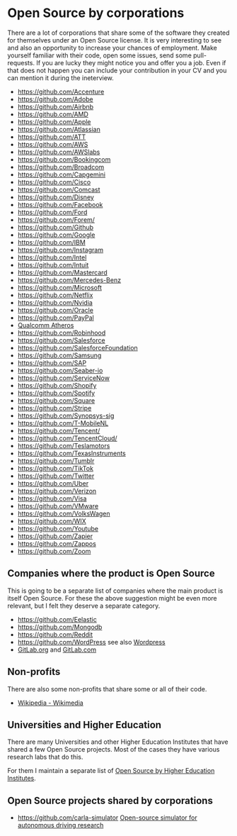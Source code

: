# Open Source by corporations

There are a lot of corporations that share some of the software they created for themselves under an Open Source license.
It is very interesting to see and also an opportunity to increase your chances of employment. Make yourself familiar with their
code, open some issues, send some pull-requests. If you are lucky they might notice you and offer you a job. Even if that does
not happen you can include your contribution in your CV and you can mention it during the ineterview.

* https://github.com/Accenture
* https://github.com/Adobe
* https://github.com/Airbnb
* https://github.com/AMD
* https://github.com/Apple
* https://github.com/Atlassian
* https://github.com/ATT
* https://github.com/AWS
* https://github.com/AWSlabs
* https://github.com/Bookingcom
* https://github.com/Broadcom
* https://github.com/Capgemini
* https://github.com/Cisco
* https://github.com/Comcast
* https://github.com/Disney
* https://github.com/Facebook
* https://github.com/Ford
* https://github.com/Forem/
* https://github.com/Github
* https://github.com/Google
* https://github.com/IBM
* https://github.com/Instagram
* https://github.com/Intel
* https://github.com/Intuit
* https://github.com/Mastercard
* https://github.com/Mercedes-Benz
* https://github.com/Microsoft
* https://github.com/Netflix
* https://github.com/Nvidia
* https://github.com/Oracle
* https://github.com/PayPal
* [Qualcomm Atheros](https://github.com/qca)
* https://github.com/Robinhood
* https://github.com/Salesforce
* https://github.com/SalesforceFoundation
* https://github.com/Samsung
* https://github.com/SAP
* https://github.com/Seaber-io
* https://github.com/ServiceNow
* https://github.com/Shopify
* https://github.com/Spotify
* https://github.com/Square
* https://github.com/Stripe
* https://github.com/Synopsys-sig
* https://github.com/T-MobileNL
* https://github.com/Tencent/
* https://github.com/TencentCloud/
* https://github.com/Teslamotors
* https://github.com/TexasInstruments
* https://github.com/Tumblr
* https://github.com/TikTok
* https://github.com/Twitter
* https://github.com/Uber
* https://github.com/Verizon
* https://github.com/Visa
* https://github.com/VMware
* https://github.com/VolksWagen
* https://github.com/WIX
* https://github.com/Youtube
* https://github.com/Zapier
* https://github.com/Zappos
* https://github.com/Zoom


## Companies where the product is Open Source

This is going to be a separate list of companies where the main product is itself Open Source.
For these the above suggestion might be even more relevant, but I felt they deserve a separate category.

* https://github.com/Eelastic
* https://github.com/Mongodb
* https://github.com/Reddit
* https://github.com/WordPress see also [Wordpress](https://wordpress.org/download/source/)
* [GitLab.org](https://gitlab.com/gitlab-org) and [GitLab.com](https://gitlab.com/gitlab-com)


## Non-profits

There are also some non-profits that share some or all of their code.

* [Wikipedia - Wikimedia](https://github.com/wikimedia)

## Universities and Higher Education

There are many Universities and other Higher Education Institutes that have shared a few Open Source projects.
Most of the cases they have various research labs that do this.

For them I maintain a separate list of [Open Source by Higher Education Institutes](https://github.com/szabgab/open-source-by-higher-education).


## Open Source projects shared by corporations

* https://github.com/carla-simulator  [Open-source simulator for autonomous driving research](https://carla.org/)


